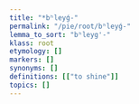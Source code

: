 ```yaml
---
title: "*bʰleyǵ-"
permalink: "/pie/root/bʰleyǵ-"
lemma_to_sort: "bʰleyg'-"
klass: root
etymology: []
markers: []
synonyms: []
definitions: [["to shine"]]
topics: []
---
```

